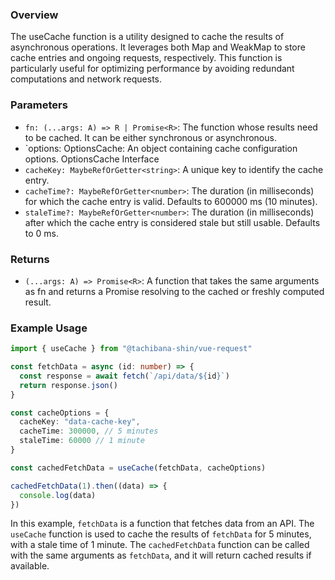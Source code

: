 ### Overview

The useCache function is a utility designed to cache the results of asynchronous operations. It leverages both Map and WeakMap to store cache entries and ongoing requests, respectively. This function is particularly useful for optimizing performance by avoiding redundant computations and network requests.

### Parameters

- `fn: (...args: A) => R | Promise<R>`: The function whose results need to be cached. It can be either synchronous or asynchronous.
- `options: OptionsCache: An object containing cache configuration options.
  OptionsCache Interface
- `cacheKey: MaybeRefOrGetter<string>`: A unique key to identify the cache entry.
- `cacheTime?: MaybeRefOrGetter<number>`: The duration (in milliseconds) for which the cache entry is valid. Defaults to 600000 ms (10 minutes).
- `staleTime?: MaybeRefOrGetter<number>`: The duration (in milliseconds) after which the cache entry is considered stale but still usable. Defaults to 0 ms.

### Returns

- `(...args: A) => Promise<R>`: A function that takes the same arguments as fn and returns a Promise resolving to the cached or freshly computed result.

### Example Usage

```typescript
import { useCache } from "@tachibana-shin/vue-request"

const fetchData = async (id: number) => {
  const response = await fetch(`/api/data/${id}`)
  return response.json()
}

const cacheOptions = {
  cacheKey: "data-cache-key",
  cacheTime: 300000, // 5 minutes
  staleTime: 60000 // 1 minute
}

const cachedFetchData = useCache(fetchData, cacheOptions)

cachedFetchData(1).then((data) => {
  console.log(data)
})
```

In this example, `fetchData` is a function that fetches data from an API. The `useCache` function is used to cache the results of `fetchData` for 5 minutes, with a stale time of 1 minute. The `cachedFetchData` function can be called with the same arguments as `fetchData`, and it will return cached results if available.
